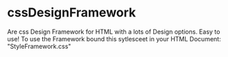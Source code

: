 # cssDesignFramework
Are css Design Framework for HTML with a lots of Design options. Easy to use!
To use the Framework bound this sytlesceet in your HTML Document: "StyleFramework.css"
<link rel="stylesheet" href="StyleFramework.css">
